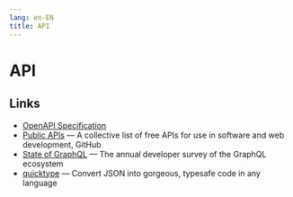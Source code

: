 ```yaml
---
lang: en-EN 
title: API
---
```

# API

## Links
- [OpenAPI Specification](https://spec.openapis.org/oas/latest.html)
- [Public APIs](https://github.com/public-apis/public-apis) — A collective list of free APIs for use in software and web development, GitHub
- [State of GraphQL](https://www.stateofgraphql.com/en-us/) — The annual developer survey of the GraphQL ecosystem
- [quicktype](https://app.quicktype.io/) — Convert JSON into gorgeous, typesafe code in any language
